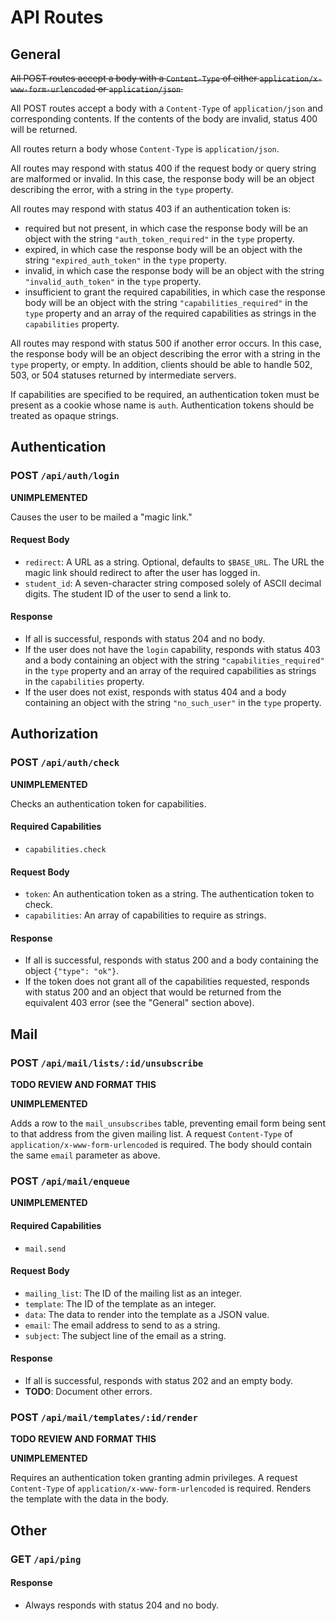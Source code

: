 API Routes
==========

General
-------

~~All POST routes accept a body with a `Content-Type` of either `application/x-www-form-urlencoded` or `application/json`.~~

All POST routes accept a body with a `Content-Type` of `application/json` and corresponding contents. If the contents of the body are invalid, status 400 will be returned.

All routes return a body whose `Content-Type` is `application/json`.

All routes may respond with status 400 if the request body or query string are malformed or invalid. In this case, the response body will be an object describing the error, with a string in the `type` property.

All routes may respond with status 403 if an authentication token is:

-	required but not present, in which case the response body will be an object with the string `"auth_token_required"` in the `type` property.
-	expired, in which case the response body will be an object with the string `"expired_auth_token"` in the `type` property.
-	invalid, in which case the response body will be an object with the string `"invalid_auth_token"` in the `type` property.
-	insufficient to grant the required capabilities, in which case the response body will be an object with the string `"capabilities_required"` in the `type` property and an array of the required capabilities as strings in the `capabilities` property.

All routes may respond with status 500 if another error occurs. In this case, the response body will be an object describing the error with a string in the `type` property, or empty. In addition, clients should be able to handle 502, 503, or 504 statuses returned by intermediate servers.

If capabilities are specified to be required, an authentication token must be present as a cookie whose name is `auth`. Authentication tokens should be treated as opaque strings.

Authentication
--------------

### POST `/api/auth/login`

**UNIMPLEMENTED**

Causes the user to be mailed a "magic link."

#### Request Body

-	`redirect`: A URL as a string. Optional, defaults to `$BASE_URL`. The URL the magic link should redirect to after the user has logged in.
-	`student_id`: A seven-character string composed solely of ASCII decimal digits. The student ID of the user to send a link to.

#### Response

-	If all is successful, responds with status 204 and no body.
-	If the user does not have the `login` capability, responds with status 403 and a body containing an object with the string `"capabilities_required"` in the `type` property and an array of the required capabilities as strings in the `capabilities` property.
-	If the user does not exist, responds with status 404 and a body containing an object with the string `"no_such_user"` in the `type` property.

Authorization
-------------

### POST `/api/auth/check`

**UNIMPLEMENTED**

Checks an authentication token for capabilities.

#### Required Capabilities

-	`capabilities.check`

#### Request Body

-	`token`: An authentication token as a string. The authentication token to check.
-	`capabilities`: An array of capabilities to require as strings.

#### Response

-	If all is successful, responds with status 200 and a body containing the object `{"type": "ok"}`.
-	If the token does not grant all of the capabilities requested, responds with status 200 and an object that would be returned from the equivalent 403 error (see the "General" section above).

Mail
----

### POST `/api/mail/lists/:id/unsubscribe`

**TODO REVIEW AND FORMAT THIS**

**UNIMPLEMENTED**

Adds a row to the `mail_unsubscribes` table, preventing email form being sent to that address from the given mailing list. A request `Content-Type` of `application/x-www-form-urlencoded` is required. The body should contain the same `email` parameter as above.

### POST `/api/mail/enqueue`

**UNIMPLEMENTED**

#### Required Capabilities

-	`mail.send`

#### Request Body

-	`mailing_list`: The ID of the mailing list as an integer.
-	`template`: The ID of the template as an integer.
-	`data`: The data to render into the template as a JSON value.
-	`email`: The email address to send to as a string.
-	`subject`: The subject line of the email as a string.

#### Response

-	If all is successful, responds with status 202 and an empty body.
-	**TODO**: Document other errors.

### POST `/api/mail/templates/:id/render`

**TODO REVIEW AND FORMAT THIS**

**UNIMPLEMENTED**

Requires an authentication token granting admin privileges. A request `Content-Type` of `application/x-www-form-urlencoded` is required. Renders the template with the data in the body.

Other
-----

### GET `/api/ping`

#### Response

-	Always responds with status 204 and no body.
